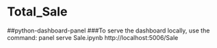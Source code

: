 # Total_Sale
##python-dashboard-panel 
###To serve the dashboard locally, use the command: 
panel serve Sale.ipynb
http://localhost:5006/Sale
